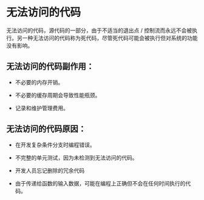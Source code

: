 # 无法访问的代码

无法访问的代码，源代码的一部分，由于不适当的退出点 / 控制流而永远不会被执行。另一种无法访问的代码称为死代码，尽管死代码可能会被执行但对系统的功能没有影响。

## 无法访问的代码副作用：

* 不必要的内存开销。

* 不必要的缓存周期会导致性能瓶颈。

* 记录和维护管理费用。

## 无法访问的代码原因：

* 在开发复杂条件分支时编程错误。

* 不完整的单元测试，因为未检测到无法访问的代码。

* 开发人员忘记删除的冗余代码

* 由于传递给函数的输入数据，可能在编程上正确但不会在任何时间执行的代码。

